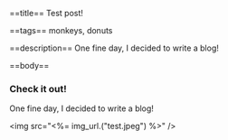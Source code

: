 ==title==
Test post!

==tags==
monkeys, donuts

==description==
One fine day, I decided to write a blog!

==body==
### Check it out!

One fine day, I decided to write a blog!

<img src="<%= img_url.("test.jpeg") %>" />
